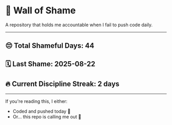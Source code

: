 # 🧱 Wall of Shame

A repository that holds me accountable when I fail to push code daily.

---

## 😔 Total Shameful Days: **44**
## 🗓️ Last Shame: **2025-08-22**
## 🔥 Current Discipline Streak: **2 days**

---

If you're reading this, I either:
- Coded and pushed today 💪
- Or... this repo is calling me out 😤
